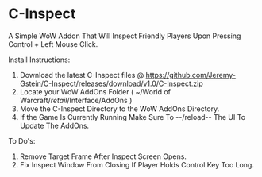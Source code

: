 # C-Inspect
A Simple WoW Addon That Will Inspect Friendly Players Upon Pressing Control + Left Mouse Click.

Install Instructions:
1. Download the latest C-Inspect files @ https://github.com/Jeremy-Gstein/C-Inspect/releases/download/v1.0/C-Inspect.zip
2. Locate your WoW AddOns Folder ( ~/World of Warcraft/_retail_/Interface/AddOns )
3. Move the C-Inspect Directory to the WoW AddOns Directory.
4. If the Game Is Currently Running Make Sure To --/reload-- The UI To Update The AddOns.

To Do's:
1. Remove Target Frame After Inspect Screen Opens.
2. Fix Inspect Window From Closing If Player Holds Control Key Too Long.
